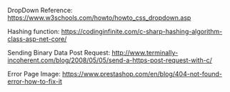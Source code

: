 DropDown Reference:
https://www.w3schools.com/howto/howto_css_dropdown.asp

Hashing function:
https://codinginfinite.com/c-sharp-hashing-algorithm-class-asp-net-core/

Sending Binary Data Post Request: 
http://www.terminally-incoherent.com/blog/2008/05/05/send-a-https-post-request-with-c/

Error Page Image:
https://www.prestashop.com/en/blog/404-not-found-error-how-to-fix-it
